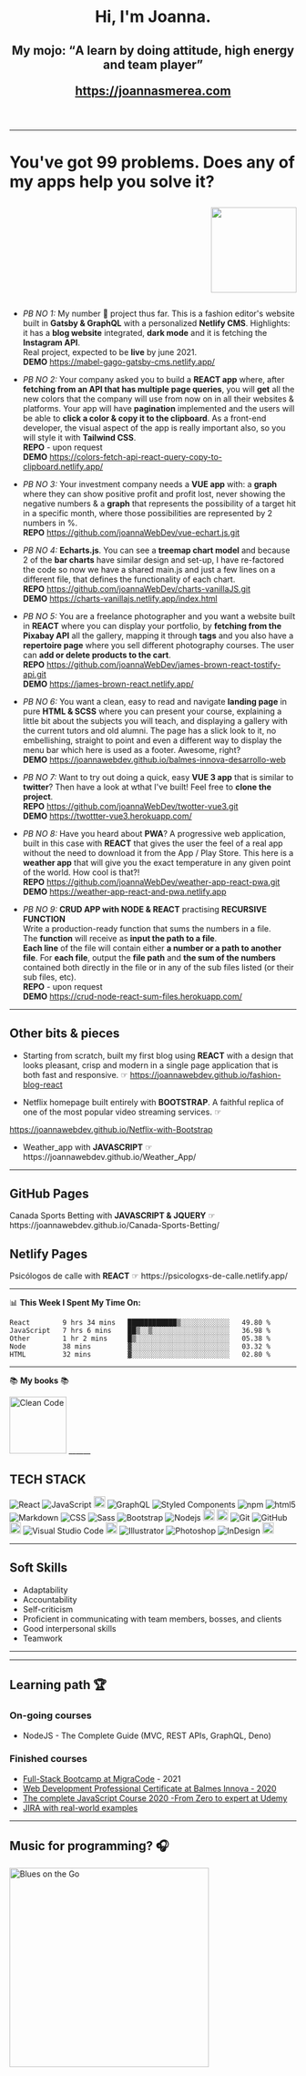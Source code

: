 <header >
 <h1 align='center'>
  Hi, I'm Joanna. </h1>
 <h2 align='center'>My mojo: <q>A learn by doing attitude, high energy and team player</q>
 </p>
  <p align='center'><a href="https://joannasmerea.com" title="Professional portfolio" target="_blank">https://joannasmerea.com</a></p>
</header>

---
# You've got 99 problems. Does any of my apps help you solve it?  <p align='right'> <img src="https://github.com/joannaWebDev/media/blob/main/octocat.png?raw=true" width="150"/></p>

* *PB NO 1:* My number 🥇 project thus far. This is a fashion editor's website built in **Gatsby & GraphQL** with a personalized **Netlify CMS**. Highlights: it has a **blog website** integrated, **dark mode** and it is fetching the **Instagram API**.  
Real project, expected to be **live** by june 2021.  
**DEMO** <a href="https://mabel-gago-gatsby-cms.netlify.app/" title="mabel-gago-gatsby" target="_blank">https://mabel-gago-gatsby-cms.netlify.app/</a>     


* *PB NO 2:* Your company asked you to build a **REACT app** where, after **fetching from an API that has multiple page queries**, you will **get** all the new colors that the company will use from now on in all their websites & platforms. Your app will have **pagination** implemented and the users will be able to **click a color & copy it to the clipboard**. As a front-end developer, the visual aspect of the app is really important also, so you will style it with **Tailwind CSS**.  
**REPO** - upon request  
**DEMO** <a href="https://colors-fetch-api-react-query-copy-to-clipboard.netlify.app/" title="colors-fetch-api-react-query-copy-to-clipboard" target="_blank">https://colors-fetch-api-react-query-copy-to-clipboard.netlify.app/</a>   


* *PB NO 3:* Your investment company needs a **VUE app** with: a **graph** where they can show positive profit and profit lost, never showing the negative numbers & a **graph** that represents the possibility of a target hit in a specific month, where those possibilities are represented by 2 numbers in %.   
**REPO** <a href="https://github.com/joannaWebDev/vue-echart.js.git" title="vue-echart" target="_blank">https://github.com/joannaWebDev/vue-echart.js.git</a> 
  
    
* *PB NO 4:* **Echarts.js**. You can see a **treemap chart model** and because 2 of the **bar charts** have similar design and set-up, I have re-factored the code so now we have a shared main.js and just a few lines on a different file, that defines the functionality of each chart.   
**REPO** <a href="https://github.com/joannaWebDev/charts-vanillaJS.git" title="charts vanilla JS" target="_blank">https://github.com/joannaWebDev/charts-vanillaJS.git</a>   
**DEMO** <a href="https://charts-vanillajs.netlify.app/index.html" title="charts vanillaJS" target="_blank">https://charts-vanillajs.netlify.app/index.html</a>  


* *PB NO 5:* You are a freelance photographer and you want a website built in **REACT** where you can display your portfolio, by **fetching from the Pixabay API** all the gallery, mapping it through **tags** and you also have a **repertoire page** where you sell different photography courses. The user can **add or delete products to the cart**.   
**REPO** <a href="https://github.com/joannaWebDev/james-brown-react-tostify-api.git" title="james-brown-react-tostify-api" target="_blank">https://github.com/joannaWebDev/james-brown-react-tostify-api.git</a>   
**DEMO** <a href="https://james-brown-react.netlify.app/" title="james-brown-react-tostify-api" target="_blank">https://james-brown-react.netlify.app/</a>  
  
    
* *PB NO 6:* You want a clean, easy to read and navigate **landing page** in pure **HTML & SCSS** where you can present your course, explaining a little bit about the subjects you will teach, and displaying a gallery with the current tutors and old alumni. The page has a slick look to it, no embellishing, straight to point and even a different way to display the menu bar which here is used as a footer. Awesome, right?  
**DEMO** <a href="https://joannawebdev.github.io/balmes-innova-desarrollo-web/" title="Balmes Innova Curso desarrollo web" target="_blank">https://joannawebdev.github.io/balmes-innova-desarrollo-web</a>  
  
    
* *PB NO 7:* Want to try out doing a quick, easy **VUE 3 app** that is similar to **twitter**? Then have a look at wthat I've built! Feel free to **clone the project**.  
**REPO** <a href="https://github.com/joannaWebDev/twotter-vue3.git" title="twotter" target="_blank">https://github.com/joannaWebDev/twotter-vue3.git</a>   
**DEMO** <a href="https://twottter-vue3.herokuapp.com/" title="Twotter App with Vue3" target="_blank">https://twottter-vue3.herokuapp.com/</a>  
  
    
* *PB NO 8:* Have you heard about **PWA**? A progressive web application, built in this case with **REACT** that gives the user the feel of a real app without the need to download it from the App / Play Store. This here is a **weather app** that will give you the exact temperature in any given point of the world. How cool is that?!  
**REPO** <a href="https://github.com/joannaWebDev/weather-app-react-pwa.git" title="weather-app-react-and-pwa" target="_blank">https://github.com/joannaWebDev/weather-app-react-pwa.git</a>   
**DEMO** <a href="https://weather-app-react-and-pwa.netlify.app/" title="Weather App with React" target="_blank">https://weather-app-react-and-pwa.netlify.app</a>     
  
* *PB NO 9:* **CRUD APP with NODE & REACT**  practising **RECURSIVE FUNCTION**  
Write a production-ready function that sums the numbers in a file.  
The **function** will receive as **input the path to a file**.    
**Each line** of the file will contain either **a number or a path to another file**.
For **each file**, output the **file path** and **the sum of the numbers** contained both directly in the file or in any of the sub files listed (or their sub files, etc).     
**REPO** - upon request    
**DEMO** <a href="https://crud-node-react-sum-files.herokuapp.com/" title="crud-node-react-sum-files" target="_blank">https://crud-node-react-sum-files.herokuapp.com/</a>     

  
    
______
## Other bits & pieces  

* <p>Starting from scratch, built my first blog using <strong>REACT</strong> with a design that looks pleasant, crisp and modern in a single page application that is both fast and responsive. &#9758; <a href="https://joannawebdev.github.io/fashion-blog-react/" title="Fashion Blog with React" target="_blank">https://joannawebdev.github.io/fashion-blog-react</a></p>   
* <p>Netflix homepage built entirely with <strong>BOOTSTRAP</strong>. A faithful replica of one of the most popular video streaming services. &#9758; <a href="https://joannawebdev.github.io/Netflix-with-Bootstrap/" title="Netflix landpage with Bootstrap" target="_blank">
https://joannawebdev.github.io/Netflix-with-Bootstrap</a></p>
* <p>Weather_app with <strong>JAVASCRIPT</strong> &#9758; https://joannawebdev.github.io/Weather_App/</p>

______
## **GitHub Pages**
<p>Canada Sports Betting with <strong>JAVASCRIPT & JQUERY</strong> &#9758; https://joannawebdev.github.io/Canada-Sports-Betting/</p>

## **Netlify Pages**
<p>Psicólogos de calle with <strong>REACT</strong> &#9758; https://psicologxs-de-calle.netlify.app/ </p>

______


📊 **This Week I Spent My Time On:**

```text
React        9 hrs 34 mins   ████████████▒░░░░░░░░░░░░   49.80 % 
JavaScript   7 hrs 6 mins    ██▒░░▒░░░░░░░░░░░░░░░░░░░   36.98 % 
Other        1 hr 2 mins     █▒░░░░░░░░░░░░░░░░░░░░░░░   05.38 % 
Node         38 mins         ▓░░░░░░░░░░░░░░░░░░░░░░░░   03.32 % 
HTML         32 mins         ▓░░░░░░░░░░░░░░░░░░░░░░░░   02.80 % 
```

  
______  

📚 **My books** 📚 
  
  <img alt="Clean Code" src="https://images-na.ssl-images-amazon.com/images/I/51b7XbfMIIL.jpg" width="100"/>
______  

## **TECH STACK**
<p>
  <img alt="React" src="https://img.shields.io/badge/-React-45b8d8?style=flat-square&logo=react&logoColor=white" />
  <img src="https://img.shields.io/badge/-JavaScript-333333?style=flat&amp;logo=javascript" alt="JavaScript">
  <img src="https://www.vectorlogo.zone/logos/gatsbyjs/gatsbyjs-icon.svg" alt="gatsby" width="20" height="20"/>
  <img alt="GraphQL" src="https://img.shields.io/badge/-GraphQL-E10098?style=flat-square&logo=graphql&logoColor=white" />  
  
  <img alt="Styled Components" src="https://img.shields.io/badge/-Styled_Components-db7092?style=flat-square&logo=styled-components&logoColor=white" />
  <img alt="npm" src="https://img.shields.io/badge/-NPM-CB3837?style=flat-square&logo=npm&logoColor=white" />  
  
  <img alt="html5" src="https://img.shields.io/badge/-HTML5-E34F26?style=flat-square&logo=html5&logoColor=white" />
  <img src="https://img.shields.io/badge/-Markdown-333333?style=flat&amp;logo=markdown" alt="Markdown">
  <img src="https://img.shields.io/badge/-CSS-333333?style=flat&amp;logo=CSS3&amp;logoColor=1572B6" alt="CSS">
  <img alt="Sass" src="https://img.shields.io/badge/-Sass-CC6699?style=flat-square&logo=sass&logoColor=white" />
  <img src="https://img.shields.io/badge/-Bootstrap-333333?style=flat&amp;logo=bootstrap&amp;logoColor=563D7C" alt="Bootstrap">

  
  <img alt="Nodejs" src="https://img.shields.io/badge/-Nodejs-43853d?style=flat-square&logo=Node.js&logoColor=white" />
  <img src="https://camo.githubusercontent.com/87d8d88ac087f77c5b56509373a2dd49e5439722d7ad59c3f39a577907053152/68747470733a2f2f696d672e736869656c64732e696f2f62616467652f657870726573732e6a732532302d2532333430346435392e7376673f267374796c653d666f722d7468652d6261646765" data-canonical-src="https://img.shields.io/badge/express.js%20-%23404d59.svg?&amp;style=for-the-badge" style="height:20px">
 <img src="https://img.shields.io/badge/postgres-%23316192.svg?&style=for-the-badge&logo=postgresql&logoColor=white" style="height:20px" alt="PostgreSQL"/>  
   
   
 <img src="https://img.shields.io/badge/-Git-333333?style=flat&amp;logo=git" alt="Git">
 <img src="https://img.shields.io/badge/-GitHub-333333?style=flat&amp;logo=github" alt="GitHub">
 <img src="https://img.shields.io/badge/gitlab%20-%23181717.svg?&style=for-the-badge&logo=gitlab&logoColor=white" style="height:20px" alt="GitLab"/>  

  <img src="https://img.shields.io/badge/-Visual%20Studio%20Code-333333?style=flat&amp;logo=visual-studio-code&amp;logoColor=007ACC" alt="Visual Studio Code">
  <img src="https://img.shields.io/badge/adobe%20xd%20-%23FF26BE.svg?&style=for-the-badge&logo=adobe%20xd&logoColor=white" style="height:20px"/>
  <img src="https://img.shields.io/badge/-Illustrator-333333?style=flat&amp;logo=adobe-illustrator" alt="Illustrator">
  <img src="https://img.shields.io/badge/-Photoshop-333333?style=flat&amp;logo=adobe-photoshop" alt="Photoshop">
  <img src="https://img.shields.io/badge/-InDesign-333333?style=flat&amp;logo=adobe-indesign" alt="InDesign">
  <img src="https://img.shields.io/badge/figma%20-%23F24E1E.svg?&style=for-the-badge&logo=figma&logoColor=white" style="height:20px"/>
</p>


______
## Soft Skills
* Adaptability
* Accountability
* Self-criticism
* Proficient in communicating with team members, bosses, and clients
* Good interpersonal skills
* Teamwork
______

______
## Learning path 🏆
### On-going courses
* <p>NodeJS - The Complete Guide (MVC, REST APIs, GraphQL, Deno)</p>


### Finished courses
* <a href="https://migracode.openculturalcenter.org/course/">Full-Stack Bootcamp at MigraCode</a> - 2021
* <a href="https://www.balmesinnova.com/cursos/confeccion-publicacion-paginas-web/">Web Development Professional Certificate at Balmes Innova - 2020</a>
* <a href="https://www.udemy.com/course/the-complete-javascript-course/"> The complete JavaScript Course 2020 -From Zero to expert at Udemy </a>
* <a href="https://www.udemy.com/course/the-complete-guide-to-jira-with-real-world-examples/">JIRA with real-world examples</a>

______
## **Music for programming?** 🎧
<p><a href="https://youtu.be/ZVQV-1Fzl3w" rel="nofollow"><img src="https://camo.githubusercontent.com/114599f102866afdf7625dbd3362fa19b82e74d7746a49716fc8879df93b5077/68747470733a2f2f6e6f772d706c6179696e672d636f6465737461636b722e76657263656c2e6170702f6170692f73706f746966792d706c6179696e67" alt="Blues on the Go" width="350" data-canonical-src="https://youtu.be/ZVQV-1Fzl3w" style="max-width:100%;"></a></p>











